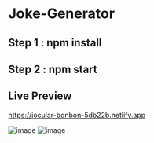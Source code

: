 # Joke-Generator

## Step 1 : npm install

## Step 2 : npm start


## Live Preview ##
https://jocular-bonbon-5db22b.netlify.app

![image](https://user-images.githubusercontent.com/63356157/193795454-41c46b88-a0fa-427a-9217-3c61b07ca652.png)
![image](https://user-images.githubusercontent.com/63356157/193795499-5b74ce34-e453-4d82-b7be-a97b83324000.png)

